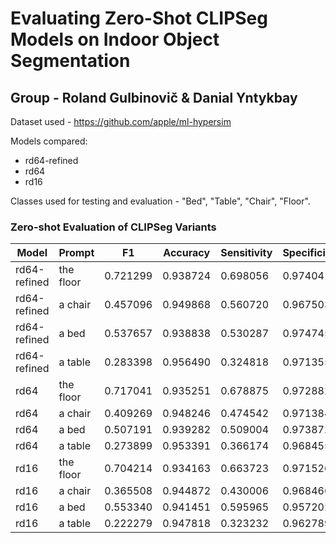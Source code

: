 # Evaluating Zero-Shot CLIPSeg Models on Indoor Object Segmentation

## Group - Roland Gulbinovič & Danial Yntykbay

Dataset used - https://github.com/apple/ml-hypersim

Models compared:
- rd64-refined
- rd64
- rd16

Classes used for testing and evaluation - "Bed", "Table", "Chair", "Floor".


### Zero-shot Evaluation of CLIPSeg Variants

| Model        | Prompt   | F1      | Accuracy | Sensitivity | Specificity |
|--------------|----------|---------|----------|-------------|-------------|
| rd64-refined | the floor| 0.721299| 0.938724 | 0.698056    | 0.974041    |
| rd64-refined | a chair  | 0.457096| 0.949868 | 0.560720    | 0.967503    |
| rd64-refined | a bed    | 0.537657| 0.938838 | 0.530287    | 0.974745    |
| rd64-refined | a table  | 0.283398| 0.956490 | 0.324818    | 0.971355    |
| rd64         | the floor| 0.717041| 0.935251 | 0.678875    | 0.972882    |
| rd64         | a chair  | 0.409269| 0.948246 | 0.474542    | 0.971384    |
| rd64         | a bed    | 0.507191| 0.939282 | 0.509004    | 0.973872    |
| rd64         | a table  | 0.273899| 0.953391 | 0.366174    | 0.968455    |
| rd16         | the floor| 0.704214| 0.934163 | 0.663723    | 0.971526    |
| rd16         | a chair  | 0.365508| 0.944872 | 0.430006    | 0.968466    |
| rd16         | a bed    | 0.553340| 0.941451 | 0.595965    | 0.957202    |
| rd16         | a table  | 0.222279| 0.947818 | 0.323232    | 0.962789    |
